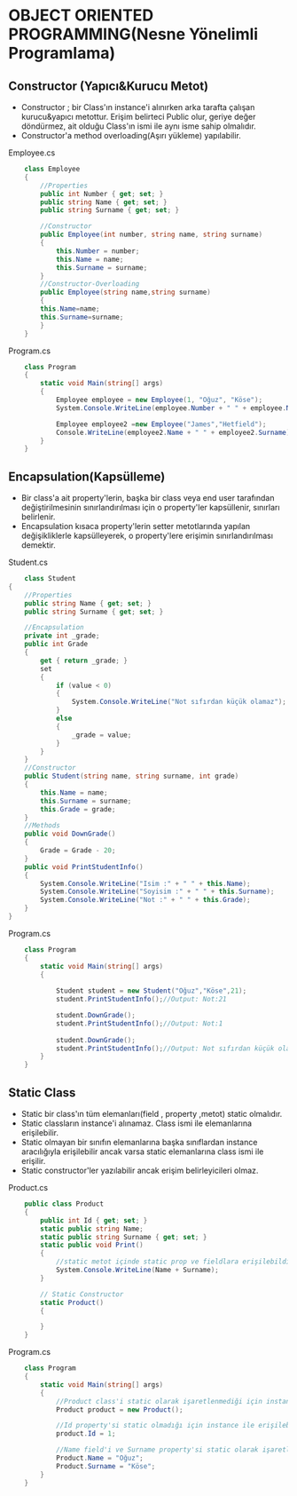 # OBJECT ORIENTED PROGRAMMING(Nesne Yönelimli Programlama)
## Constructor (Yapıcı&Kurucu Metot)
- Constructor ; bir Class'ın instance'i alınırken arka tarafta çalışan kurucu&yapıcı metottur. Erişim belirteci Public olur, geriye değer döndürmez, ait olduğu Class'ın ismi ile aynı isme sahip olmalıdır.
- Constructor'a method overloading(Aşırı yükleme) yapılabilir.

Employee.cs
```csharp
    class Employee
    {
        //Properties
        public int Number { get; set; }
        public string Name { get; set; }
        public string Surname { get; set; }

        //Constructor
        public Employee(int number, string name, string surname)
        {
            this.Number = number;
            this.Name = name;
            this.Surname = surname;
        }
        //Constructor-Overloading
        public Employee(string name,string surname)
        {
        this.Name=name;
        this.Surname=surname;
        }
    }
```

Program.cs
```csharp
    class Program
    {
        static void Main(string[] args)
        {
            Employee employee = new Employee(1, "Oğuz", "Köse");
            System.Console.WriteLine(employee.Number + " " + employee.Name + " " + employee.Surname);//Output: 1 Oğuz Köse 

            Employee employee2 =new Employee("James","Hetfield");
            Console.WriteLine(employee2.Name + " " + employee2.Surname);//Output: James Hetfield
        }
    }
```

## Encapsulation(Kapsülleme)
- Bir class'a ait property'lerin, başka bir class veya end user tarafından değiştirilmesinin sınırlandırılması için o property'ler kapsüllenir, sınırları belirlenir.
- Encapsulation kısaca property'lerin setter metotlarında yapılan değişikliklerle kapsülleyerek, o property'lere erişimin sınırlandırılması demektir.

Student.cs
```csharp
    class Student
{
    //Properties
    public string Name { get; set; }
    public string Surname { get; set; }

    //Encapsulation
    private int _grade;
    public int Grade
    {
        get { return _grade; }
        set
        {
            if (value < 0)
            {
                System.Console.WriteLine("Not sıfırdan küçük olamaz");
            }
            else
            {
                _grade = value;
            }
        }
    }
    //Constructor
    public Student(string name, string surname, int grade)
    {
        this.Name = name;
        this.Surname = surname;
        this.Grade = grade;
    }
    //Methods
    public void DownGrade()
    {
        Grade = Grade - 20;
    }
    public void PrintStudentInfo()
    {
        System.Console.WriteLine("Isim :" + " " + this.Name);
        System.Console.WriteLine("Soyisim :" + " " + this.Surname);
        System.Console.WriteLine("Not :" + " " + this.Grade);
    }
}
```

Program.cs
```csharp
    class Program
    {
        static void Main(string[] args)
        {
            
            Student student = new Student("Oğuz","Köse",21);
            student.PrintStudentInfo();//Output: Not:21

            student.DownGrade();
            student.PrintStudentInfo();//Output: Not:1
            
            student.DownGrade();
            student.PrintStudentInfo();//Output: Not sıfırdan küçük olamaz Not:1             
        }
    }
```

## Static Class
- Static bir class'ın tüm elemanları(field , property ,metot) static olmalıdır.
- Static classların instance'i alınamaz. Class ismi ile elemanlarına erişilebilir.
- Static olmayan bir sınıfın elemanlarına başka sınıflardan instance aracılığıyla erişilebilir ancak varsa static elemanlarına class ismi ile erişilir.
- Static constructor'ler yazılabilir ancak erişim belirleyicileri olmaz.

Product.cs
```csharp
    public class Product
    {
        public int Id { get; set; }
        static public string Name;
        static public string Surname { get; set; }
        static public void Print()
        {
            //static metot içinde static prop ve fieldlara erişilebildi ancak static olmayan Id property'sine erişilemedi.
            System.Console.WriteLine(Name + Surname);
        }

        // Static Constructor
        static Product()
        {

        }
    }
```
Program.cs
```csharp
    class Program
    {
        static void Main(string[] args)
        {
            //Product class'i static olarak işaretlenmediği için instance'i alınabilir.Aksi durumda Product class'ina instance ile değil class ismi ile erişilebilirdi.
            Product product = new Product();

            //Id property'si static olmadığı için instance ile erişilebilir
            product.Id = 1;

            //Name field'i ve Surname property'si static olarak işaretlendiği için direct olarak ait oldukları class'ın ismi ile erişilebilirç
            Product.Name = "Oğuz";
            Product.Surname = "Köse";
        }
    }
```